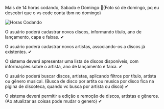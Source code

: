 Mais de 14 horas codando, Sabado e Domingo 🧨(Foto só de domingo, pq eu descobri que o vs code conta tbm no domingo)

![Horas Codando]([https://github.githubassets.com/images/modules/logos_page/GitHub-Mark.png](https://github.com/BrunoCarmoS2004/catalogo/blob/main/frontendCatalogo/view/imgs/horasDomingo.png))


O usuário poderá cadastrar novos discos, informando título, ano de lançamento, capa e faixas. ✔

O usuário poderá cadastrar novos artistas, associando-os a discos já existentes. ✔

O sistema deverá apresentar uma lista de discos disponíveis, com informações sobre o artista, ano de lançamento e faixa. ✔

O usuário poderá buscar discos, artistas, aplicando filtros por título, artista ou gênero musical. (Busca de disco por artita ou musica por disco fica na pigina de discoteca, quando vc busca por artista ou disco) ✔

O sistema deverá permitir a edição e remoção de discos, artistas e gêneros. (Ao atualizar as coisas pode mudar o genero) ✔
